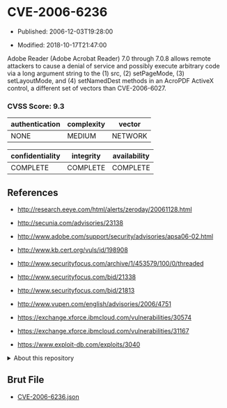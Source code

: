 # CVE-2006-6236

- Published: 2006-12-03T19:28:00

- Modified: 2018-10-17T21:47:00

Adobe Reader (Adobe Acrobat Reader) 7.0 through 7.0.8 allows remote attackers to cause a denial of service and possibly execute arbitrary code via a long argument string to the (1) src, (2) setPageMode, (3) setLayoutMode, and (4) setNamedDest methods in an AcroPDF ActiveX control, a different set of vectors than CVE-2006-6027.

### CVSS Score: **9.3**

| authentication | complexity | vector |
| --- | --- | --- |
| NONE | MEDIUM | NETWORK |

| confidentiality | integrity | availability |
| --- | --- | --- |
| COMPLETE | COMPLETE | COMPLETE |

## References

* http://research.eeye.com/html/alerts/zeroday/20061128.html

* http://secunia.com/advisories/23138

* http://www.adobe.com/support/security/advisories/apsa06-02.html

* http://www.kb.cert.org/vuls/id/198908

* http://www.securityfocus.com/archive/1/453579/100/0/threaded

* http://www.securityfocus.com/bid/21338

* http://www.securityfocus.com/bid/21813

* http://www.vupen.com/english/advisories/2006/4751

* https://exchange.xforce.ibmcloud.com/vulnerabilities/30574

* https://exchange.xforce.ibmcloud.com/vulnerabilities/31167

* https://www.exploit-db.com/exploits/3040

<details>
<summary>About this repository</summary> 

  This repository is part of the project [Live Hack CVE](https://github.com/Live-Hack-CVE). Main website can be found [www.live-hack.org](https://www.live-hack.org) 
  
  Made by [Sn0wAlice](https://github.com/Sn0wAlice) for the people that care about security and need to have a feed of the latest CVEs. Hope you enjoy it, don't forget to star the repo and follow me on [Twitter](https://twitter.com/Sn0wAlice) and [Github](https://github.com/Sn0wAlice). And that is my [personnal website](https://www.alice-snow.me/)

  - [Home Page](https://github.com/Live-Hack-CVE)
  - [Framework](https://github.com/Live-Hack-CVE/cve-framework)
  - [CVE database](https://github.com/Live-Hack-CVE/full_database)
  - [Changelog](https://github.com/Live-Hack-CVE/Changelog)
</details>

## Brut File

* [CVE-2006-6236.json](https://raw.githubusercontent.com/Live-Hack-CVE/full_database/main/cves/2006/CVE-2006-6236.json)

